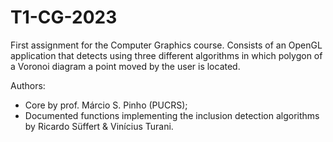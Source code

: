 # T1-CG-2023
First assignment for the Computer Graphics course. Consists of an OpenGL application that detects using three different algorithms in which polygon of a Voronoi diagram a point moved by the user is located.

Authors:
 - Core by prof. Márcio S. Pinho (PUCRS);
 - Documented functions implementing the inclusion detection algorithms by Ricardo Süffert & Vinícius Turani.

